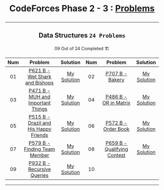 # <p align="center">CodeForces Phase 2 - 3 : [Problems](https://github.com/cs-MohamedAyman/Problem-Solving-Training/tree/master/level-2/codeforces/phase-2-3)</p>
***

<!--
✅ *Problem * - [Problem Link]() - [My Solution]()
🏗️
|PA|[]()|[My Solution]()|PB|[]()|[My Solution]()|
-->

## <p align="center"> Data Structures `24 Problems` </p>
<p align="center"> 09 Out of 24 Completed 🏗️</p>

|**Num**|**Problem**|**Solution**|**Num**|**Problem**|**Solution**|
|:----:|:----:|:----:|:----:|:----:|:----:|
|01|[P621 B - Wet Shark and Bishops](https://codeforces.com/problemset/problem/621/B)|[My Solution](https://github.com/GeorgeBeshay/ProblemSolving/blob/main/CF_Phase_2_3/Data%20Structure/P621B_WetSharkAndBishops.cpp)|02|[P707 B - Bakery](https://codeforces.com/problemset/problem/707/B)|[My Solution](https://github.com/GeorgeBeshay/ProblemSolving/blob/main/CF_Phase_2_3/Data%20Structure/P707B_Bakery.cpp)|
|03|[P471 B - MUH and Important Things](https://codeforces.com/problemset/problem/471/B)|[My Solution](https://github.com/GeorgeBeshay/ProblemSolving/blob/main/CF_Phase_2_3/Data%20Structure/P471B_MUHAndImportantThings.cpp)|04|[P486 B - OR in Matrix](https://codeforces.com/problemset/problem/486/B)|[My Solution](https://github.com/GeorgeBeshay/ProblemSolving/blob/main/CF_Phase_2_3/Data%20Structure/P486B_ORinMatrix.cpp)|
|05|[P515 B - Drazil and His Happy Friends](https://codeforces.com/problemset/problem/515/B)|[My Solution](https://github.com/GeorgeBeshay/ProblemSolving/blob/main/CF_Phase_2_3/Data%20Structure/P515B_DrazilAndHisHappyFriends.cpp)|06|[P572 B - Order Book](https://codeforces.com/problemset/problem/572/B)|[My Solution](https://github.com/GeorgeBeshay/ProblemSolving/blob/main/CF_Phase_2_3/Data%20Structure/P572B_OrderBook.cpp)|
|07|[P579 B - Finding Team Member](https://codeforces.com/problemset/problem/579/B)|[My Solution](https://github.com/GeorgeBeshay/ProblemSolving/blob/main/CF_Phase_2_3/Data%20Structure/P579B_FindingTeamMember.cpp)|08|[P659 B - Qualifying Contest](https://codeforces.com/problemset/problem/659/B)|[My Solution](https://github.com/GeorgeBeshay/ProblemSolving/blob/main/CF_Phase_2_3/Data%20Structure/P659B_QualifyingContest.cpp)|
|09|[P932 B -Recursive Queries](https://codeforces.com/contest/932/problem/B)|[My Solution](https://github.com/GeorgeBeshay/ProblemSolving/blob/main/CF_Phase_2_3/Data%20Structure/P932B_RecursiveQueries.cpp)|10|[]()|[]()|
***
